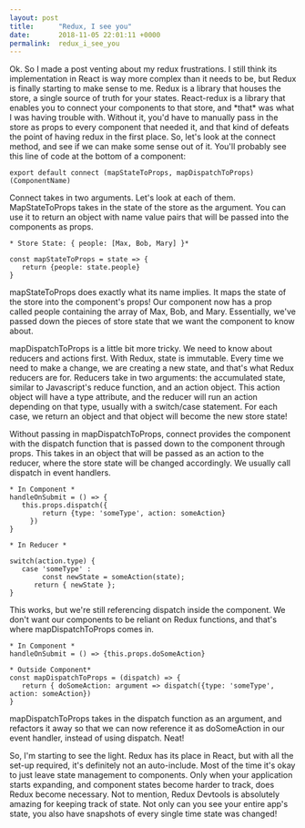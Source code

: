 ```yaml
---
layout: post
title:      "Redux, I see you"
date:       2018-11-05 22:01:11 +0000
permalink:  redux_i_see_you
---
```



<p>Ok. So I made a post venting about my redux frustrations. I still think its implementation in React is way more complex than it needs to be, but Redux is  finally starting to make sense to me. Redux is a library that houses the store, a single source of truth for your states. React-redux is a library that enables you to connect your components to that store, and *that* was what I was having trouble with. Without it, you'd have to manually pass in the store as props to every component that needed it, and that kind of defeats the point of having redux in the first place. So, let's look at the connect method, and see if we can make some sense out of it. You'll probably see this line of code at the bottom of a component: </p>


```
export default connect (mapStateToProps, mapDispatchToProps)(ComponentName) 
```

Connect takes in two arguments. Let's look at each of them. MapStateToProps takes in the state of the store as the argument. You can use it to return an object with name value pairs that will be passed into the components as props. 

```
* Store State: { people: [Max, Bob, Mary] }* 

const mapStateToProps = state => {
   return {people: state.people}
}
```

<p>mapStateToProps does exactly what its name implies. It maps the state of the store into the component's props! Our component now has a prop called people containing the array of Max, Bob, and Mary. Essentially, we've passed down the pieces of store state that we want the component to know about. </p> 


<p>mapDispatchToProps is a little bit more tricky. We need to know about reducers and actions first. With Redux, state is immutable. Every time we need to make a change, we are creating a new state, and that's what Redux reducers are for. Reducers take in two arguments: the accumulated state, similar to Javascript's reduce function, and an action object. This action object will have a type attribute, and the reducer will run an action depending on that type, usually with a switch/case statement. For each case, we return an object and that object will become the new store state! </p> 

<p>Without passing in mapDispatchToProps, connect provides the component with the dispatch function that is passed down to the component through props. This takes in an object that will be passed as an action to the reducer, where the store state will be changed accordingly. We usually call dispatch in event handlers.</p> 

```
* In Component * 
handleOnSubmit = () => {
   this.props.dispatch({
	    return {type: 'someType', action: someAction} 
	 })
}

* In Reducer * 

switch(action.type) {
   case 'someType' :
	    const newState = someAction(state);
      return { newState };
}
```

This works, but we're still referencing dispatch inside the component. We don't want our components to be reliant on Redux functions, and that's where mapDispatchToProps comes in. 

```
* In Component *
handleOnSubmit = () => {this.props.doSomeAction} 

* Outside Component*
const mapDispatchToProps = (dispatch) => {
   return { doSomeAction: argument => dispatch({type: 'someType', action: someAction})
}
```

<p> mapDispatchToProps takes in the dispatch function as an argument, and refactors it away so that we can now reference it as doSomeAction in our event handler, instead of using dispatch. Neat! </p>

<p>So, I'm starting to see the light. Redux has its place in React, but with all the set-up required, it's definitely not an auto-include.  Most of the time it's okay to just leave state management to components. Only when your application starts expanding, and component states become harder to track, does Redux become necessary. Not to mention, Redux Devtools is absolutely amazing for keeping track of state. Not only can you see your entire app's state, you also have snapshots of every single time state was changed!</p>




